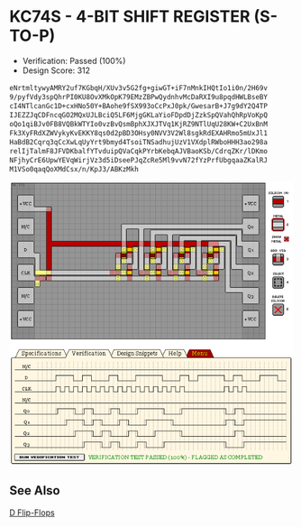 # KC74S - 4-BIT SHIFT REGISTER (S-TO-P)

- Verification: Passed (100%)
- Design Score: 312

```
eNrtmltywyAMRY2uf7KGbqH/XUv3v5G2fg+giwGT+iF7nMnkIHQtIo1i0n/2H69v
9/pyfVdy3spQhrPI0KU8OvXMkOpK79EMzZBPwQydnhvMcDaRXI9u8pqdHWLBseBY
cI4NTlcanGc1D+cxHNo50Y+BAohe9fSX993oCcPxJ0pk/GwesarB+J7g9dY2Q4TP
IJEZZJqCDFncqGO2MQxUJLBciQ5LF6MjgGKLaYioFDpdDjZzkSpQVahQhRpVoKpQ
oQo1qiBJv0FB8VQBkWTYIo0vzBvQsmBphXJXJTVq1KjRZ9NTlUqU28KW+C2UxBnM
Fk3XyFRdXZWVykyKvEKKY8qs0d2pBD3OHsy0NVV3V2Wl8sgkRdEXAHRmo5mUxJl1
HaBdB2Cqrq3qCcXwLqUyYrt9bmyd4TsoiTNSadhujUzV1VXdplRWboHHH3ao298a
relIjTalmF8JFVDKbalfYTvduipQVaCqkPYrbKebqAJVBaoKSb/CdrqZKr/lDKmo
NFjhyCrE6UpwYEVqWirjVz3d5iDseePJqZcRe5Ml9vvN72fYzPrfUbgqaaZKalRJ
M1VSo0qaqQoXMdCsx/n/KpJ3/ABKzMkh

```

![14 KC74S 4-BIT SHIFT REGISTER S-TO-P](./assets/14.png)

## See Also

[D Flip-Flops](/snippets/d-flipflop.md)
